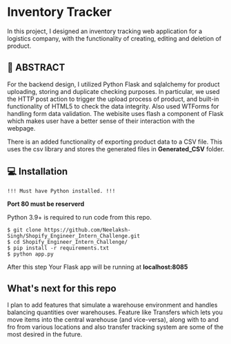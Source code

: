 # Inventory Tracker

In this project, I designed an inventory tracking web application for a logistics company, with the functionality of creating, editing and deletion of product.

## 🚩 ABSTRACT

For the backend design, I utilized Python Flask and sqlalchemy for product uploading, storing and duplicate checking purposes. In particular, we used the HTTP post action to trigger the upload process of product, and built-in functionality of HTML5 to check the data integrity. Also used WTForms for handling form data validation.
The webisite uses flash a component of Flask which makes user have a better sense of their interaction with the webpage.

There is an added functionality of exporting product data to a CSV file. This uses the csv library and stores the generated files in <b>Generated_CSV</b> folder.

## 💻 Installation

`!!! Must have Python installed. !!!` <br>

<b>Port 80 must be reserverd</b> <br>

Python 3.9+ is required to run code from this repo. 

```console
$ git clone https://github.com/Neelaksh-Singh/Shopify_Engineer_Intern_Challenge.git
$ cd Shopify_Engineer_Intern_Challenge/
$ pip install -r requirements.txt
$ python app.py
```
After this step Your Flask app will be running at **localhost:8085** 

## What's next for this repo

I plan to add features that simulate a warehouse environment and handles balancing quantities over warehouses. Feature like Transfers which lets you move items into the central warehouse (and vice-versa), along with to and fro from various locations and also transfer tracking system are some of the most desired in the future.
